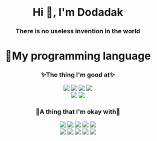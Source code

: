 <h1 align="center">Hi 👋, I'm Dodadak</h1>
<h3 align="center">There is no useless invention in the world</h3>

<h1 align="center">📜My programming language</h1>
<h3 align="center">✨The thing I'm good at✨</h3>
<div align="center">
  <img src="https://img.shields.io/badge/Python-3776AB?style=for-the-badge&logo=Python&logoColor=white">
  <img src="https://img.shields.io/badge/c-00AAEB?style=for-the-badge&logo=c&logoColor=white">
  <img src="https://img.shields.io/badge/c++-00599C?style=for-the-badge&logo=cplusplus&logoColor=white">
  <img src="https://img.shields.io/badge/R-276DC3?style=for-the-badge&logo=r&logoColor=white">
</div>
<div align="center">
  <img src="https://img.shields.io/badge/nodedotjs-5FA04E?style=for-the-badge&logo=nodedotjs&logoColor=white">
  <img src="https://img.shields.io/badge/Ruby-CC342D?style=for-the-badge&logo=ruby&logoColor=white">
</div>
<h3 align="center">🔎A thing that I'm okay with🔎</h3>
<div align="center">
  <img src="https://img.shields.io/badge/java-C00000?style=for-the-badge&logo=OpenJDK&logoColor=white">
  <img src="https://img.shields.io/badge/javascript-F7DF1E?style=for-the-badge&logo=javascript&logoColor=white">
  <img src="https://img.shields.io/badge/Go-00ADD8?style=for-the-badge&logo=go&logoColor=white">
  <img src="https://img.shields.io/badge/React-52BBE6?style=for-the-badge&logo=react&logoColor=white">
  <img src="https://img.shields.io/badge/svelte-FF3E00?style=for-the-badge&logo=svelte&logoColor=white">
</div>
<div align="center">
  <img src="https://img.shields.io/badge/php-777BB4?style=for-the-badge&logo=php&logoColor=white">
  <img src="https://img.shields.io/badge/html5-E34F26?style=for-the-badge&logo=html5&logoColor=white">
  <img src="https://img.shields.io/badge/css-663399?style=for-the-badge&logo=css&logoColor=white">
  <img src="https://img.shields.io/badge/Typescript-3178C6?style=for-the-badge&logo=typescript&logoColor=white">
  <img src="https://img.shields.io/badge/Rust-000000?style=for-the-badge&logo=rust&logoColor=white">
</div>
